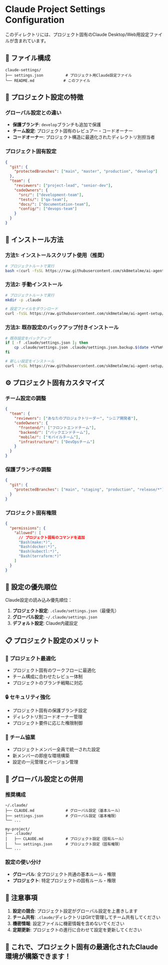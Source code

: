 # Claude Project Settings Configuration

このディレクトリには、プロジェクト固有のClaude Desktop/Web用設定ファイルが含まれています。

## 📁 ファイル構成

```
claude-settings/
├── settings.json          # プロジェクト用Claude設定ファイル
└── README.md             # このファイル
```

## 🎯 プロジェクト設定の特徴

### グローバル設定との違い
- **保護ブランチ**: `develop`ブランチも追加で保護
- **チーム設定**: プロジェクト固有のレビュアー・コードオーナー
- **コードオーナー**: プロジェクト構造に最適化されたディレクトリ別担当者

### プロジェクト固有設定
```json
{
  "git": {
    "protectedBranches": ["main", "master", "production", "develop"]
  },
  "team": {
    "reviewers": ["project-lead", "senior-dev"],
    "codeOwners": {
      "src/": ["development-team"],
      "tests/": ["qa-team"],
      "docs/": ["documentation-team"],
      "config/": ["devops-team"]
    }
  }
}
```

## 🚀 インストール方法

### 方法1: インストールスクリプト使用（推奨）
```bash
# プロジェクトルートで実行
bash <(curl -fsSL https://raw.githubusercontent.com/sk8metalme/ai-agent-setup/main/install-project.sh)
```

### 方法2: 手動インストール
```bash
# プロジェクトルートで実行
mkdir -p .claude

# 設定ファイルをダウンロード
curl -fsSL https://raw.githubusercontent.com/sk8metalme/ai-agent-setup/main/project-config/claude-settings/settings.json -o .claude/settings.json
```

### 方法3: 既存設定のバックアップ付きインストール
```bash
# 既存設定をバックアップ
if [ -f .claude/settings.json ]; then
    cp .claude/settings.json .claude/settings.json.backup.$(date +%Y%m%d_%H%M%S)
fi

# 新しい設定をインストール
curl -fsSL https://raw.githubusercontent.com/sk8metalme/ai-agent-setup/main/project-config/claude-settings/settings.json -o .claude/settings.json
```

## ⚙️ プロジェクト固有カスタマイズ

### チーム設定の調整
```json
{
  "team": {
    "reviewers": ["あなたのプロジェクトリーダー", "シニア開発者"],
    "codeOwners": {
      "frontend/": ["フロントエンドチーム"],
      "backend/": ["バックエンドチーム"],
      "mobile/": ["モバイルチーム"],
      "infrastructure/": ["DevOpsチーム"]
    }
  }
}
```

### 保護ブランチの調整
```json
{
  "git": {
    "protectedBranches": ["main", "staging", "production", "release/*"]
  }
}
```

### プロジェクト固有権限
```json
{
  "permissions": {
    "allowed": [
      // プロジェクト固有のコマンドを追加
      "Bash(make:*)",
      "Bash(docker:*)",
      "Bash(kubectl:*)",
      "Bash(terraform:*)"
    ]
  }
}
```

## 🔧 設定の優先順位

Claude設定の読み込み優先順位：
1. **プロジェクト設定**: `.claude/settings.json`（最優先）
2. **グローバル設定**: `~/.claude/settings.json`
3. **デフォルト設定**: Claude内蔵設定

## 📋 プロジェクト設定のメリット

### 🎯 **プロジェクト最適化**
- プロジェクト固有のワークフローに最適化
- チーム構成に合わせたレビュー体制
- プロジェクトのブランチ戦略に対応

### 🔒 **セキュリティ強化**
- プロジェクト固有の保護ブランチ設定
- ディレクトリ別コードオーナー管理
- プロジェクト要件に応じた権限制御

### 👥 **チーム協業**
- プロジェクトメンバー全員で統一された設定
- 新メンバーの即座な環境構築
- 設定の一元管理とバージョン管理

## 🤝 グローバル設定との併用

### 推奨構成
```
~/.claude/
├── CLAUDE.md              # グローバル設定（基本ルール）
├── settings.json          # グローバル設定（基本権限）
└── ...

my-project/
├── .claude/
│   ├── CLAUDE.md          # プロジェクト設定（固有ルール）
│   └── settings.json      # プロジェクト設定（固有権限）
└── ...
```

### 設定の使い分け
- **グローバル**: 全プロジェクト共通の基本ルール・権限
- **プロジェクト**: 特定プロジェクトの固有ルール・権限

## 📝 注意事項

1. **設定の競合**: プロジェクト設定がグローバル設定を上書きします
2. **チーム共有**: `.claude/`ディレクトリはGitで管理してチーム共有してください
3. **機密情報**: 設定ファイルに機密情報を含めないでください
4. **定期更新**: プロジェクトの進行に合わせて設定を更新してください

## 🎊 これで、プロジェクト固有の最適化されたClaude環境が構築できます！
